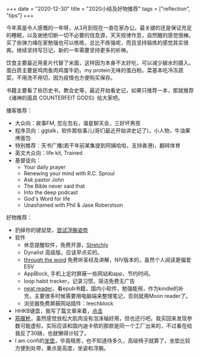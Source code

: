 +++ 
date = "2020-12-30"
title = "2020小结及好物推荐"
tags = ["reflection", "tips"]
+++

今年真是令人感慨的一年呀，从3月到现在一直在家办公。最关键的还是保证充足的睡眠，以及谢绝切断一切不必要的信息源，天天规律作息，自然醒的感觉很棒。买了些弹力绳在家勉强也可以练练，总比不练强呢，而且坚持锻炼的感觉其实很爽。继续坚持写日记，新的一年需要坚持更多的祈祷。

饮食主要最近用麦片代替了米面，这样因为本身不太好吃，可以减少碳水的摄入。蛋白质主要是鸡肉鱼肉鸡蛋牛奶，my protein无味的蛋白粉。菜基本吃冷冻蔬菜，不用洗不用切，因为疫情也方便购买保存。

书籍主要看了些历史书，教会史等，最近开始看史记，如果只推荐一本，那就推荐《诸神的面具  COUNTERFEIT GODS》给大家吧。

播客推荐：
- 大众向：故事FM, 忽左忽右，谐星聊天会，三好坏男孩
- 程序员向：ggtalk，软件那些事儿(哥们最近开始讲史记了)，小人物，牛油果烤面包
- 特别推荐：天书广播(若干年前某集提到阿姨哈哈，支持香港)，翻转体育
- 英文大众向：life kit, Trained
- 基督徒向：
    - Your daily prayer
    - Renewing your mind with R.C. Sproul
    - Ask pastor John
    - The Bible never said that
    - Into the deep podcast
    - God's Word for life
    - Unashamed with Phil & Jase Roberstson

好物推荐：
- 扔掉你的键鼠垫，[尝试浮腕姿势](https://yanjiyu.com/zh/posts/sitting-position/)
- 软件
    - 休息提醒软件，免费开源，[Stretchly](https://hovancik.net/stretchly/)
    - Dynalist 高级版，应该早点买的。
    - [through the word](https://throughtheword.org/) 免费听圣经及讲解，NIV版本的，虽然个人阅读更偏爱ESV
    - AppBlock, 手机上定时屏蔽一些网站和app，节约时间。
    - loop habit tracker，记录习惯，简洁免费无广告
    - [neat reader](https://www.neat-reader.com/)，看epub书籍，国内小软件，勉强能用，作为kindle的补充，主要很多时候需要用电脑端来整理笔记，否则就用Moon reader了。
    - 浏览器免费屏蔽网站插件：leechblock
- HHKB键盘，我写了篇文章来着，[点击](https://yanjiyu.com/zh/posts/hhkb/)
- [筋膜枪](https://www.amazon.co.uk/YABER-Massager-Ultra-Quiet-4x4models-Percussion/dp/B08CZMTNB6)，虽然感觉放松大肌肉没有泡沫轴好用，但也还行吧。我买回来发现参数可能虚标，实际应该和国内迪卡侬的那款是同一个工厂出来的，不过看在给我反了30磅，也就懒得计较了。
- I am confi的[坐垫](https://www.amazon.co.uk/iamcomfi-Coccyx-Cushion-Orthopedic-Wheelchair/dp/B078SBJ2V3/ref=sr_1_1_sspa?adgrpid=107037955846&dchild=1&gclid=CjwKCAiA57D_BRAZEiwAZcfCxeF-I3SwOxd7D3WysHqLc4r9N8WlFdH4a2UHmnsbEkGoPnMiYXquxBoCtzkQAvD_BwE&hvadid=461355135594&hvdev=c&hvlocphy=1007464&hvnetw=g&hvqmt=e&hvrand=8928657703105974684&hvtargid=kwd-951698239156&hydadcr=24889_1723786&keywords=i+am+comfy+cushion&qid=1609347737&quartzVehicle=77-976&replacementKeywords=am+comfy+cushion&sr=8-1-spons&tag=googhydr-21&psc=1&smid=A2WQMG3OXLBRUO&spLa=ZW5jcnlwdGVkUXVhbGlmaWVyPUEySTlDMzJBNkFaQlFXJmVuY3J5cHRlZElkPUEwMzExNDM4MklQN0ZVUFpaVzJGUCZlbmNyeXB0ZWRBZElkPUEwNTY0OTg5MkdaMUs3RjBQNkZRMSZ3aWRnZXROYW1lPXNwX2F0ZiZhY3Rpb249Y2xpY2tSZWRpcmVjdCZkb05vdExvZ0NsaWNrPXRydWU=)，毕竟租房，也不知道待多久，高级椅子就算了，坐垫比较方便到处带，重点是高度，坐姿和浮腕。